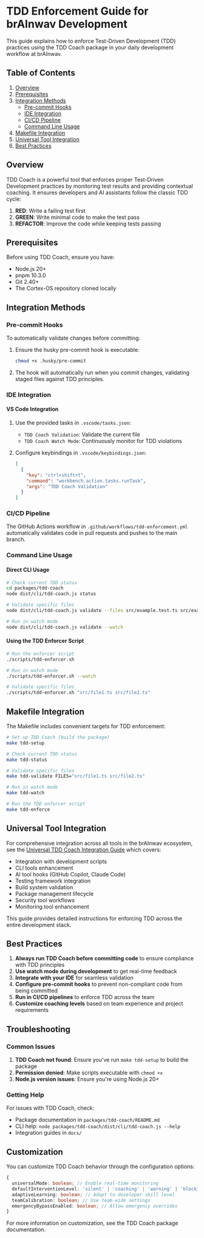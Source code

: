 # TDD Enforcement Guide for brAInwav Development

This guide explains how to enforce Test-Driven Development (TDD) practices using the TDD Coach package in your daily development workflow at brAInwav.

## Table of Contents

1. [Overview](#overview)
2. [Prerequisites](#prerequisites)
3. [Integration Methods](#integration-methods)
   - [Pre-commit Hooks](#pre-commit-hooks)
   - [IDE Integration](#ide-integration)
   - [CI/CD Pipeline](#cicd-pipeline)
   - [Command Line Usage](#command-line-usage)
4. [Makefile Integration](#makefile-integration)
5. [Universal Tool Integration](#universal-tool-integration)
6. [Best Practices](#best-practices)

## Overview

TDD Coach is a powerful tool that enforces proper Test-Driven Development practices by monitoring test results and providing contextual coaching. It ensures developers and AI assistants follow the classic TDD cycle:

1. **RED**: Write a failing test first
2. **GREEN**: Write minimal code to make the test pass
3. **REFACTOR**: Improve the code while keeping tests passing

## Prerequisites

Before using TDD Coach, ensure you have:

- Node.js 20+
- pnpm 10.3.0
- Git 2.40+
- The Cortex-OS repository cloned locally

## Integration Methods

### Pre-commit Hooks

To automatically validate changes before committing:

1. Ensure the husky pre-commit hook is executable:

   ```bash
   chmod +x .husky/pre-commit
   ```

2. The hook will automatically run when you commit changes, validating staged files against TDD principles.

### IDE Integration

#### VS Code Integration

1. Use the provided tasks in `.vscode/tasks.json`:

   - `TDD Coach Validation`: Validate the current file
   - `TDD Coach Watch Mode`: Continuously monitor for TDD violations

2. Configure keybindings in `.vscode/keybindings.json`:
   ```json
   [
     {
       "key": "ctrl+shift+t",
       "command": "workbench.action.tasks.runTask",
       "args": "TDD Coach Validation"
     }
   ]
   ```

### CI/CD Pipeline

The GitHub Actions workflow in `.github/workflows/tdd-enforcement.yml` automatically validates code in pull requests and pushes to the main branch.

### Command Line Usage

#### Direct CLI Usage

```bash
# Check current TDD status
cd packages/tdd-coach
node dist/cli/tdd-coach.js status

# Validate specific files
node dist/cli/tdd-coach.js validate --files src/example.test.ts src/example.ts

# Run in watch mode
node dist/cli/tdd-coach.js validate --watch
```

#### Using the TDD Enforcer Script

```bash
# Run the enforcer script
./scripts/tdd-enforcer.sh

# Run in watch mode
./scripts/tdd-enforcer.sh --watch

# Validate specific files
./scripts/tdd-enforcer.sh "src/file1.ts src/file2.ts"
```

## Makefile Integration

The Makefile includes convenient targets for TDD enforcement:

```bash
# Set up TDD Coach (build the package)
make tdd-setup

# Check current TDD status
make tdd-status

# Validate specific files
make tdd-validate FILES="src/file1.ts src/file2.ts"

# Run in watch mode
make tdd-watch

# Run the TDD enforcer script
make tdd-enforce
```

## Universal Tool Integration

For comprehensive integration across all tools in the brAInwav ecosystem, see the [Universal TDD Coach Integration Guide](./tdd-coach-universal-integration.md) which covers:

- Integration with development scripts
- CLI tools enhancement
- AI tool hooks (GitHub Copilot, Claude Code)
- Testing framework integration
- Build system validation
- Package management lifecycle
- Security tool workflows
- Monitoring tool enhancement

This guide provides detailed instructions for enforcing TDD across the entire development stack.

## Best Practices

1. **Always run TDD Coach before committing code** to ensure compliance with TDD principles
2. **Use watch mode during development** to get real-time feedback
3. **Integrate with your IDE** for seamless validation
4. **Configure pre-commit hooks** to prevent non-compliant code from being committed
5. **Run in CI/CD pipelines** to enforce TDD across the team
6. **Customize coaching levels** based on team experience and project requirements

## Troubleshooting

### Common Issues

1. **TDD Coach not found**: Ensure you've run `make tdd-setup` to build the package
2. **Permission denied**: Make scripts executable with `chmod +x`
3. **Node.js version issues**: Ensure you're using Node.js 20+

### Getting Help

For issues with TDD Coach, check:

- Package documentation in `packages/tdd-coach/README.md`
- CLI help: `node packages/tdd-coach/dist/cli/tdd-coach.js --help`
- Integration guides in `docs/`

## Customization

You can customize TDD Coach behavior through the configuration options:

```typescript
{
  universalMode: boolean; // Enable real-time monitoring
  defaultInterventionLevel: 'silent' | 'coaching' | 'warning' | 'blocking';
  adaptiveLearning: boolean; // Adapt to developer skill level
  teamCalibration: boolean; // Use team-wide settings
  emergencyBypassEnabled: boolean; // Allow emergency overrides
}
```

For more information on customization, see the TDD Coach package documentation.
